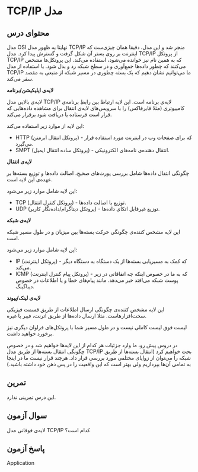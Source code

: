 # TCP/IP مدل

## محتوای درس

مدل OSI نهایتا به ظهور مدل TCP/IP منجر شد و این مدل، دقیقا همان چیزی‌ست که اینترنت بر روی بستر آن شکل گرفت و گسترش پیدا کرد. مدل TCP/IP از پروتکل TCP/IP که به همین نام نیز خوانده می‌شود، استفاده می‌کند. این پروتکل‌ها مشخص می‌کنند که چطور داده‌ها جمع‌آوری و در سطح شبکه رد و بدل شود. با استفاده از مدل TCP/IP ما می‌توانیم نشان دهیم که یک بسته چطوری در مسیر شبکه از منبعی به مقصد سفر می‌کند.

**لایه‌ی اپلیکیشن/برنامه**

لایه‌ی بالایی مدل TCP/IP لایه‌ی برنامه است. این لایه ارتباط بین رابطِ برنامه‌ی کامپیوتری (مثلا فایرفاکس) را با سرویس‌های لایه‌ی انتقال برای مشاهده داده‌هایی که قرار است فرستاده یا دریافت شود برقرار می‌کند.

این لایه از موارد زیر استفاده می‌کند:

+ HTTP (پروتکل انتقال ابرمتن) - که برای صفحات وب در اینترنت مورد استفاده قرار می‌گیرد.
+ SMPT (پروتکل ساده انتقال ایمیل) - انتقال دهنده‌ی نامه‌های الکترونیکی.

**لایه‌ی انتقال**

چگونگی انتقال داده‌ها شامل بررسی پورت‌های صحیح، اصالت داده‌ها و توزیع بسته‌ها بر عهده‌ی این لایه است.

این لایه شامل موارد زیر می‌شود:

+ TCP (پروتکل کنترل انتقال) - توزیع با اصالت داده‌ها.
+ UDP (پروتکل دیتاگرام/داده‌نگار کاربر) - توزیع غیرقابل اتکای داده‌ها.

**لایه‌ی شبکه**

این لایه مشخص کننده‌ی چگونگی حرکت بسته‌ها بین میزبان و در طول مسیر شبکه است.

این لایه شامل موارد زیر می‌شود:

 + IP (پروتکل اینترنت) - که کمک به مسیریابی بسته‌ها از یک دستگاه به دستگاه دیگر می‌کند.
 + ICMP (پروتکل پیام کنترل اینترنت) - که به ما در خصوص اینکه چه اتفاقاتی در زیر پوست شبکه می‌افتد خبر می‌دهد. مانند پیام‌های خطا و یا اطلاعات در خصوص دیباگینگ.

**لایه‌ی لینک/پیوند**

این لایه مشخص کننده‌ی چگونگی ارسال اطلاعات از طریق قسمت فیزیکی سخت‌افزارهاست. مثلا ارسال داده‌ها از طریق اترنت، فیبر یا غیره.

لیست فوق لیست کاملی نیست و در طول مسیر شما با پروتکل‌های فراوان دیگری نیز برخورد خواهید داشت.

در دروس پیش رو، ما وارد جزئیات هر کدام از این لایه‌ها خواهیم شد و در خصوص چگونگی انتقال بسته‌ها از طریق مدل TCP/IP بحث خواهیم کرد (انتقال بسته‌ها از طریق شبکه را می‌توان از زوایای مختلفی مورد بررسی قرار داد. هرچند قرار نیست ما در اینجا به تمامی آن‌ها بپردازیم ولی بهتر است که این واقعیت را در پس ذهن خود داشته باشید.)

## تمرین

این درس تمرینی ندارد.

## سوال آزمون

لایه‌ی فوقانی مدل TCP/IP کدام است؟

## پاسخ آزمون

Application
